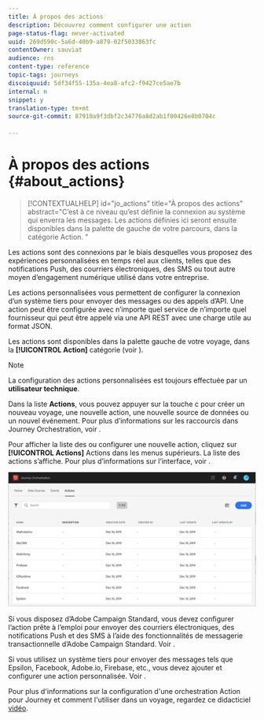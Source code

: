 ```yaml
---
title: À propos des actions
description: Découvrez comment configurer une action
page-status-flag: never-activated
uuid: 269d590c-5a6d-40b9-a879-02f5033863fc
contentOwner: sauviat
audience: rns
content-type: reference
topic-tags: journeys
discoiquuid: 5df34f55-135a-4ea8-afc2-f9427ce5ae7b
internal: n
snippet: y
translation-type: tm+mt
source-git-commit: 87910a9f3dbf2c34776a8d2ab1f00426e8b0704c

---
```



# À propos des actions {#about_actions}

>[!CONTEXTUALHELP]
>id=&quot;jo_actions&quot;
>title=&quot;À propos des actions&quot;
>abstract=&quot;C’est à ce niveau qu’est définie la connexion au système qui enverra les messages. Les actions définies ici seront ensuite disponibles dans la palette de gauche de votre parcours, dans la catégorie Action. &quot;

Les actions sont des connexions par le biais desquelles vous proposez des expériences personnalisées en temps réel aux clients, telles que des notifications Push, des courriers électroniques, des SMS ou tout autre moyen d’engagement numérique utilisé dans votre entreprise.

Les actions personnalisées vous permettent de configurer la connexion d’un système tiers pour envoyer des messages ou des appels d’API. Une action peut être configurée avec n’importe quel service de n’importe quel fournisseur qui peut être appelé via une API REST avec une charge utile au format JSON.

Les actions sont disponibles dans la palette gauche de votre voyage, dans la **[!UICONTROL Action]** catégorie (voir [](../building-journeys/about-action-activities.md) ).

>[!NOTE]
>
>La configuration des actions personnalisées est toujours effectuée par un **utilisateur technique**.

Dans la liste **Actions**, vous pouvez appuyer sur la touche c pour créer un nouveau voyage, une nouvelle action, une nouvelle source de données ou un nouvel événement. Pour plus d’informations sur les raccourcis dans Journey Orchestration, voir [](../about/user-interface.md#section_ksq_zr1_ffb).

Pour afficher la liste des ou configurer une nouvelle action, cliquez sur **[!UICONTROL Actions]** Actions dans les menus supérieurs. La liste des actions s’affiche. Pour plus d’informations sur l’interface, voir [](../about/user-interface.md).

![](../assets/custom1.png)

Si vous disposez d’Adobe Campaign Standard, vous devez configurer l’action prête à l’emploi pour envoyer des courriers électroniques, des notifications Push et des SMS à l’aide des fonctionnalités de messagerie transactionnelle d’Adobe Campaign Standard. Voir [](../action/working-with-adobe-campaign.md).

Si vous utilisez un système tiers pour envoyer des messages tels que Epsilon, Facebook, Adobe.io, Firebase, etc., vous devez ajouter et configurer une action personnalisée. Voir [](../action/about-custom-action-configuration.md).

Pour plus d&#39;informations sur la configuration d&#39;une orchestration Action pour Journey et comment l&#39;utiliser dans un voyage, regardez ce didacticiel [vidéo](https://docs.adobe.com/content/help/en/platform-learn/tutorials/journey-orchestration/configure-actions.html).
